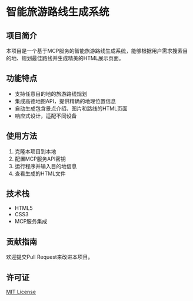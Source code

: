 # 智能旅游路线生成系统

## 项目简介
本项目是一个基于MCP服务的智能旅游路线生成系统，能够根据用户需求搜索目的地、规划最佳路线并生成精美的HTML展示页面。

## 功能特点
- 支持任意目的地的旅游路线规划
- 集成高德地图API，提供精确的地理位置信息
- 自动生成包含景点介绍、图片和路线的HTML页面
- 响应式设计，适配不同设备

## 使用方法
1. 克隆本项目到本地
2. 配置MCP服务API密钥
3. 运行程序并输入目的地信息
4. 查看生成的HTML文件

## 技术栈
- HTML5
- CSS3
- MCP服务集成

## 贡献指南
欢迎提交Pull Request来改进本项目。

## 许可证
[MIT License](LICENSE)